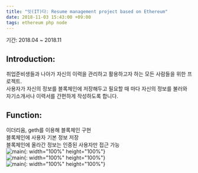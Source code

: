 ```yaml
---
title: "잇(IT)다: Resume management project based on Ethereum"
date: 2018-11-03 15:43:00 +09:00
tags: ethereum php node
---
```


기간: 2018.04 ~ 2018.11

## Introduction:
취업준비생들과 나아가 자신의 이력을 관리하고 활용하고자 하는 모든 사람들을 위한 프로젝트.
<br />사용자가 자신의 정보를 블록체인에 저장해두고 필요할 때 마다 자신의 정보를 불러와 자기소개서나 이력서를 간편하게 작성하도록 합니다.

## Function:
이더리움, geth를 이용해 블록체인 구현
<br />블록체인에 사용자 기본 정보 저장
<br />블록체인에 올라간 정보는 인증된 사용자만 접근 가능
<br />![main](https://user-images.githubusercontent.com/48206157/66799299-7c639f00-ef4b-11e9-83df-f0f038a14a8e.png){: width="100%" height="100%"}
<br />![main](https://user-images.githubusercontent.com/48206157/66799275-5d650d00-ef4b-11e9-8ff4-baa31d6878f4.png){: width="100%" height="100%"}
<br />![main](https://user-images.githubusercontent.com/48206157/66799278-67870b80-ef4b-11e9-85c2-d349f8aaebfb.png){: width="100%" height="100%"}